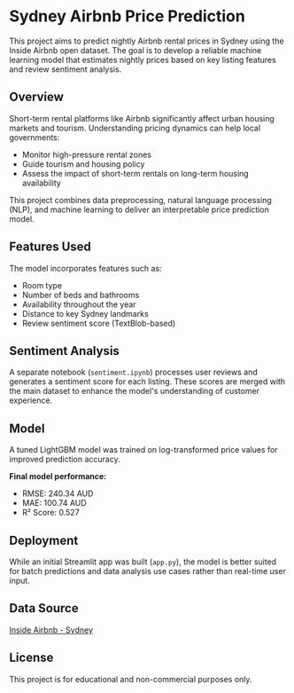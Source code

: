 # Sydney Airbnb Price Prediction

This project aims to predict nightly Airbnb rental prices in Sydney using the Inside Airbnb open dataset. The goal is to develop a reliable machine learning model that estimates nightly prices based on key listing features and review sentiment analysis.

## Overview
Short-term rental platforms like Airbnb significantly affect urban housing markets and tourism. Understanding pricing dynamics can help local governments:
- Monitor high-pressure rental zones
- Guide tourism and housing policy
- Assess the impact of short-term rentals on long-term housing availability

This project combines data preprocessing, natural language processing (NLP), and machine learning to deliver an interpretable price prediction model.

## Features Used
The model incorporates features such as:
- Room type
- Number of beds and bathrooms
- Availability throughout the year
- Distance to key Sydney landmarks
- Review sentiment score (TextBlob-based)

## Sentiment Analysis
A separate notebook (`sentiment.ipynb`) processes user reviews and generates a sentiment score for each listing. These scores are merged with the main dataset to enhance the model's understanding of customer experience.

## Model
A tuned LightGBM model was trained on log-transformed price values for improved prediction accuracy.

**Final model performance:**
- RMSE: 240.34 AUD
- MAE: 100.74 AUD
- R² Score: 0.527

## Deployment
While an initial Streamlit app was built (`app.py`), the model is better suited for batch predictions and data analysis use cases rather than real-time user input.

## Data Source
[Inside Airbnb - Sydney](http://insideairbnb.com/get-the-data.html)

## License
This project is for educational and non-commercial purposes only.
